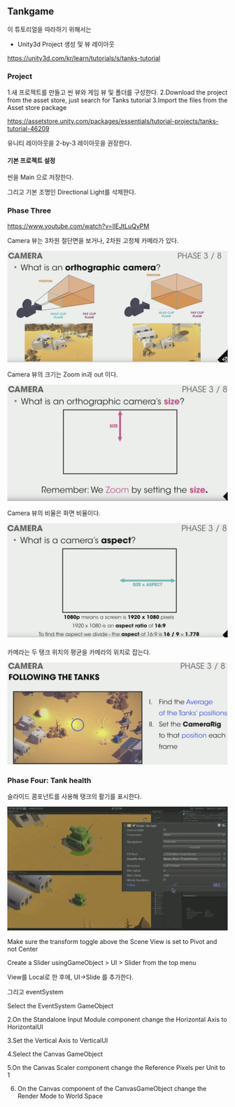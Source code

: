 ## Tankgame

이 튜토리얼을 따라하기 위해서는
 - Unity3d Project 생성 및 뷰 레이아웃

https://unity3d.com/kr/learn/tutorials/s/tanks-tutorial

### Project

1.새 프로젝트를 만들고 씬 뷰와 게임 뷰 및 폴더를 구성한다.
2.Download the project from the asset store, just search for Tanks tutorial 3.Import the files from the Asset store package

https://assetstore.unity.com/packages/essentials/tutorial-projects/tanks-tutorial-46209

유니티 레이아웃을 2-by-3 레이아웃을 권장한다.

#### 기본 프로젝트 설정

씬을 Main 으로 저장한다.

그리고 기본 조명인 Directional Light를 삭제한다.


### Phase Three

https://www.youtube.com/watch?v=llEJtLuQyPM


Camera 뷰는 3차원 절단면을 보거나, 2차원 고정체 카메라가 있다.

![](assets/camera-frustrum-orthographic.png)

Camera 뷰의 크기는 Zoom in과 out 이다.

![](assets/camera-size.png)

Camera 뷰의 비율은 화면 비율이다.

![](assets/camera-aspect.png)



#### 

카메라는 두 탱크 위치의 평균을 카메라의 위치로 잡는다.

![](assets/tank3-average-tank-position.png)



### Phase Four: Tank health

슬라이드 콤포넌트를 사용해 탱크의 활기를 표시한다.

![](assets/tank4-slidecomponent.png)

Make sure the transform toggle above the Scene View is set to Pivot and not Center 

Create a Slider usingGameObject > UI > Slider from the top menu


View를 Local로 한 후에, UI->Slide 를 추가한다.


그리고 eventSystem


Select the EventSystem GameObject 

2.On the Standalone Input Module component change the Horizontal Axis to HorizontalUI 

3.Set the Vertical Axis to VerticalUI

4.Select the Canvas GameObject 

5.On the Canvas Scaler component change the Reference Pixels per Unit to 1

6. On the Canvas component of the CanvasGameObject change the Render Mode to World Space



